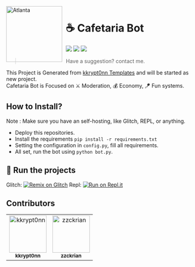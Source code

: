 <img width="150" height="150" align="left" style="float: left; margin: 0 10px 0 0;" alt="Atlanta" src="https://i.ibb.co/fdq4nxs/cafebot.jpg">                                       

# ☕ Cafetaria Bot  

[![](https://img.shields.io/badge/Status-Projecting-brightgreen)](https://github.com/prrssr/cafetaria)
[![](https://img.shields.io/badge/Build-Python-blue)](https://github.com/prrssr/cafetaria)
[![](https://img.shields.io/badge/Version-0.1-red)](https://github.com/prrssr/cafetaria)

> Have a suggestion? contact me.

This Project is Generated from [kkrypt0nn Templates](https://github.com/kkrypt0nn/Python-Discord-Bot-Template) and will be started as new project.  
Cafetaria Bot is Focused on ⚔ Moderation, 💰 Economy, 🪁 Fun systems. 
  
## How to Install?
Note : Make sure you have an self-hosting, like Glitch, REPL, or anything.  
*   Deploy this repositories.
*   Install the requirements `pip install -r requirements.txt`  
*   Setting the configuration in `config.py`, fill all requirements.  
*   All set, run the bot using `python bot.py`.  

## 💨 Run the projects
Glitch: [![Remix on Glitch](https://cdn.glitch.com/2703baf2-b643-4da7-ab91-7ee2a2d00b5b%2Fremix-button.svg)](https://glitch.com/edit/#!/import/github/prrssr/cafetaria)
Repl: [![Run on Repl.it](https://repl.it/public/images/logo-small.png)](https://repl.it/github/prrssr/cafetaria)
## Contributors
<table><tr><td align="center"><a href="https://github.com/kkrypt0nn"><img src="https://avatars.githubusercontent.com/u/43011723?s=400&u=23cf7560d975a89f750fcc974f4565f6c9cfa810&v=4" width="100px;" alt="kkrypt0nn"/><br /><sub><b>kkrypt0nn</b></sub></a><br /><td align="center"><a href="https://github.com/zzckrian"><img src="https://avatars.githubusercontent.com/u/73385616?s=400&v=4" width="100px;" alt="zzckrian"/><br /><sub><b>zzckrian</b></sub></a><br /></table>
